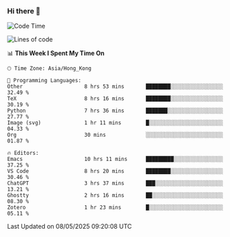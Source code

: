 ### Hi there 👋

<!--
**nicehiro/nicehiro** is a ✨ _special_ ✨ repository because its `README.md` (this file) appears on your GitHub profile.

Here are some ideas to get you started:

- 🔭 I’m currently working on ...
- 🌱 I’m currently learning ...
- 👯 I’m looking to collaborate on ...
- 🤔 I’m looking for help with ...
- 💬 Ask me about ...
- 📫 How to reach me: ...
- 😄 Pronouns: ...
- ⚡ Fun fact: ...
-->

<!--START_SECTION:waka-->
![Code Time](http://img.shields.io/badge/Code%20Time-633%20hrs%209%20mins-blue)

![Lines of code](https://img.shields.io/badge/From%20Hello%20World%20I%27ve%20Written-1.7%20million%20lines%20of%20code-blue)

📊 **This Week I Spent My Time On** 

```text
🕑︎ Time Zone: Asia/Hong_Kong

💬 Programming Languages: 
Other                    8 hrs 53 mins       ████████░░░░░░░░░░░░░░░░░   32.49 % 
TeX                      8 hrs 16 mins       ████████░░░░░░░░░░░░░░░░░   30.19 % 
Python                   7 hrs 36 mins       ███████░░░░░░░░░░░░░░░░░░   27.77 % 
Image (svg)              1 hr 11 mins        █░░░░░░░░░░░░░░░░░░░░░░░░   04.33 % 
Org                      30 mins             ░░░░░░░░░░░░░░░░░░░░░░░░░   01.87 % 

🔥 Editors: 
Emacs                    10 hrs 11 mins      █████████░░░░░░░░░░░░░░░░   37.25 % 
VS Code                  8 hrs 20 mins       ████████░░░░░░░░░░░░░░░░░   30.46 % 
ChatGPT                  3 hrs 37 mins       ███░░░░░░░░░░░░░░░░░░░░░░   13.21 % 
Ghostty                  2 hrs 16 mins       ██░░░░░░░░░░░░░░░░░░░░░░░   08.30 % 
Zotero                   1 hr 23 mins        █░░░░░░░░░░░░░░░░░░░░░░░░   05.11 % 
```


 Last Updated on 08/05/2025 09:20:08 UTC
<!--END_SECTION:waka-->
